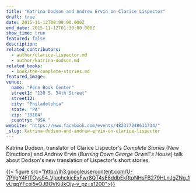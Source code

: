 ```yaml
---
title: "Katrina Dodson and Andrew Ervin on Clarice Lispector"
draft: true
date: 2015-11-12T00:00:00.000Z
end_date: 2015-11-12T01:30:00.000Z
show_time: true
featured: false
description:
related_contributors:
  - author/clarice-lispector.md
  - author/katrina-dodson.md
related_books:
  - book/the-complete-stories.md
featured_image: 
venue:
  name: "Penn Book Center"
  street1: "130 S. 34th Street"
  street12:
  city: "Philadelphia"
  state: "PA"
  zip: "19104"
  country: "USA "
website: "https://www.facebook.com/events/482377248611734/"
_slug: katrina-dodson-and-andrew-ervin-on-clarice-lispector
---
```


Katrina Dodson, translator of Clarice Lispector's _Complete Stories_ (New Directions) and Andrew Ervin (_Burning Down George Orwell's House_) talk about Dodson's new translation of Lispector's short stories.

{{< figure src="http://lh3.googleusercontent.com/U-7PYgY4FlTOvs54_VjuohckicExFwr8QT4sE6ddbEkRtpNHsFB279HLnJgZNg_1vUgqYFcoi5vOJBOVKjJkQjy-v_pz=s1200">}}
<!-- CL017.jpg>}} -->

